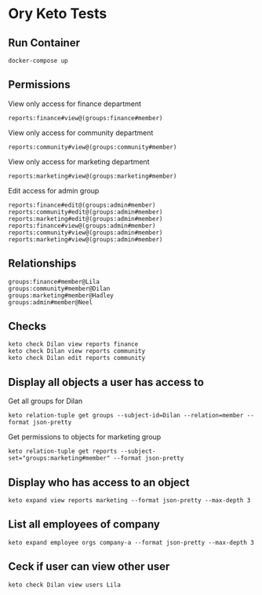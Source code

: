 # Ory Keto Tests

## Run Container

    docker-compose up

## Permissions

View only access for finance department

    reports:finance#view@(groups:finance#member)

View only access for community department

    reports:community#view@(groups:community#member)

View only access for marketing department

    reports:marketing#view@(groups:marketing#member)

Edit access for admin group

```
reports:finance#edit@(groups:admin#member)
reports:community#edit@(groups:admin#member)
reports:marketing#edit@(groups:admin#member)
reports:finance#view@(groups:admin#member)
reports:community#view@(groups:admin#member)
reports:marketing#view@(groups:admin#member)
```

## Relationships

```
groups:finance#member@Lila
groups:community#member@Dilan
groups:marketing#member@Hadley
groups:admin#member@Neel
```

## Checks

```
keto check Dilan view reports finance
keto check Dilan view reports community
keto check Dilan edit reports community
```

## Display all objects a user has access to

Get all groups for Dilan

    keto relation-tuple get groups --subject-id=Dilan --relation=member --format json-pretty

Get permissions to objects for marketing group

    keto relation-tuple get reports --subject-set="groups:marketing#member" --format json-pretty

## Display who has access to an object

    keto expand view reports marketing --format json-pretty --max-depth 3

## List all employees of company

    keto expand employee orgs company-a --format json-pretty --max-depth 3

## Ceck if user can view other user

    keto check Dilan view users Lila
